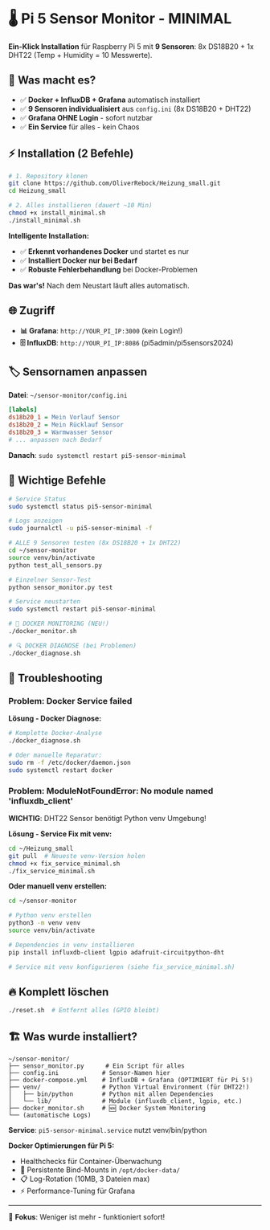 # 🌡️ Pi 5 Sensor Monitor - MINIMAL

**Ein-Klick Installation** für Raspberry Pi 5 mit **9 Sensoren**: 8x DS18B20 + 1x DHT22 (Temp + Humidity = 10 Messwerte).

## 🎯 Was macht es?

- ✅ **Docker + InfluxDB + Grafana** automatisch installiert
- ✅ **9 Sensoren individualisiert** aus `config.ini` (8x DS18B20 + DHT22)
- ✅ **Grafana OHNE Login** - sofort nutzbar
- ✅ **Ein Service** für alles - kein Chaos

## ⚡ Installation (2 Befehle)

```bash
# 1. Repository klonen
git clone https://github.com/OliverRebock/Heizung_small.git
cd Heizung_small

# 2. Alles installieren (dauert ~10 Min)
chmod +x install_minimal.sh
./install_minimal.sh
```

**Intelligente Installation:**
- ✅ **Erkennt vorhandenes Docker** und startet es nur
- ✅ **Installiert Docker nur bei Bedarf**
- ✅ **Robuste Fehlerbehandlung** bei Docker-Problemen

**Das war's!** Nach dem Neustart läuft alles automatisch.

## 🌐 Zugriff

- **📊 Grafana**: `http://YOUR_PI_IP:3000` (kein Login!)
- **🗄️ InfluxDB**: `http://YOUR_PI_IP:8086` (pi5admin/pi5sensors2024)

## 🏷️ Sensornamen anpassen

**Datei**: `~/sensor-monitor/config.ini`

```ini
[labels]
ds18b20_1 = Mein Vorlauf Sensor
ds18b20_2 = Mein Rücklauf Sensor
ds18b20_3 = Warmwasser Sensor
# ... anpassen nach Bedarf
```

**Danach**: `sudo systemctl restart pi5-sensor-minimal`

## 🔧 Wichtige Befehle

```bash
# Service Status
sudo systemctl status pi5-sensor-minimal

# Logs anzeigen
sudo journalctl -u pi5-sensor-minimal -f

# ALLE 9 Sensoren testen (8x DS18B20 + 1x DHT22)
cd ~/sensor-monitor
source venv/bin/activate
python test_all_sensors.py

# Einzelner Sensor-Test
python sensor_monitor.py test

# Service neustarten
sudo systemctl restart pi5-sensor-minimal

# 🐳 DOCKER MONITORING (NEU!)
./docker_monitor.sh

# 🔍 DOCKER DIAGNOSE (bei Problemen)
./docker_diagnose.sh
```

## 🚨 Troubleshooting

### **Problem: Docker Service failed**

**Lösung - Docker Diagnose:**
```bash
# Komplette Docker-Analyse  
./docker_diagnose.sh

# Oder manuelle Reparatur:
sudo rm -f /etc/docker/daemon.json
sudo systemctl restart docker
```

### **Problem: ModuleNotFoundError: No module named 'influxdb_client'**

**WICHTIG**: DHT22 Sensor benötigt Python venv Umgebung!

**Lösung - Service Fix mit venv:**
```bash
cd ~/Heizung_small
git pull  # Neueste venv-Version holen
chmod +x fix_service_minimal.sh
./fix_service_minimal.sh
```

**Oder manuell venv erstellen:**
```bash
cd ~/sensor-monitor

# Python venv erstellen
python3 -m venv venv
source venv/bin/activate

# Dependencies in venv installieren
pip install influxdb-client lgpio adafruit-circuitpython-dht

# Service mit venv konfigurieren (siehe fix_service_minimal.sh)
```

## 🔥 Komplett löschen

```bash
./reset.sh  # Entfernt alles (GPIO bleibt)
```

## 🏗️ Was wurde installiert?

```
~/sensor-monitor/
├── sensor_monitor.py      # Ein Script für alles
├── config.ini            # Sensor-Namen hier
├── docker-compose.yml    # InfluxDB + Grafana (OPTIMIERT für Pi 5!)
├── venv/                 # Python Virtual Environment (für DHT22!)
│   ├── bin/python        # Python mit allen Dependencies
│   └── lib/              # Module (influxdb_client, lgpio, etc.)
├── docker_monitor.sh     # 🆕 Docker System Monitoring
└── (automatische Logs)
```

**Service**: `pi5-sensor-minimal.service` nutzt venv/bin/python

**Docker Optimierungen für Pi 5:**
-  Healthchecks für Container-Überwachung
- 💾 Persistente Bind-Mounts in `/opt/docker-data/`
- 📋 Log-Rotation (10MB, 3 Dateien max)
- ⚡ Performance-Tuning für Grafana

---

🎯 **Fokus**: Weniger ist mehr - funktioniert sofort!
